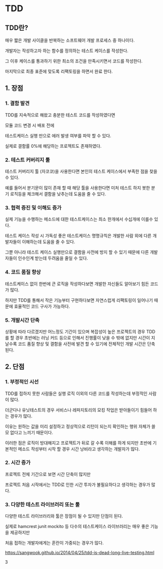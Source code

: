 # TDD

## TDD란?

매우 짧은 개발 사이클을 반복하는 소프트웨어 개발 프로세스 중 하나이다.

개발자는 작성하고자 하는 함수를 정의하는 테스트 케이스를 작성한다.

그 이후 케이스를 통과하기 위한 최소의 조건을 만족시키면서 코드를 작성한다.

마지막으로 최종 표준에 맞도록 리팩토링을 하면서 완료 한다.

## 1. 장점


### 1. 결함 발견

TDD를 지속적으로 해왔고 충분한 테스트 코드를 작성하였다면

모듈 코드 변경 시 배포 전에

테스트케이스 실행 만으로 에러 발생 여부를 파악 할 수 있다.

실제로 결함률 0%에 해당하는 프로젝트도 존재하였다.

### 2. 테스트 커버리지 툴

테스트 커버리지 툴 (자코코)을 사용한다면 본인의 테스트 케이스에서 부족한 점을 찾을 수 있다.

예를 들어서 분기문이 많이 존재 할 때 해당 툴을 사용한다면 미처 테스트 하지 봇한 분기 로직등을 체크해서 결함을 낮추는데 도움을 줄 수 있다.

### 3. 협력 증진 및 이해도 증가

실제 기능을 수행하는 메소드에 대한 테스트케이스는 최소 한개에서 수십개에 이를수 있다.

테스트 케이스 작성 시 가독성 좋은 테스트케이스 명명규칙은 개발한 사람 외에 다른 개발자들이 이해하는데 도움을 줄 수 있다.

그뿐 아니라 테스트 케이스 실행만으로 결함을 사전에 방지 할 수 있기 때문에 다른 개발자들이 인수인계 받는데 두려움을 줄일 수 있다.

### 4. 코드 품질 향상

테스트케이스 없이 한번에 큰 로직을 작성하다보면 개발한 자신들도 알아보기 힘든 코드가 많다.

하지만 TDD를 통해서 작은 기능부터 구현하다보면 자연스럽게 리팩토링이 일어나기 때문에 효율적인 코드 구사가 가능하다.

### 5. 개발시간 단축

상황에 따라 다르겠지만 어느정도 기간이 있으며 복잡성이 높은 프로젝트의 경우 TDD를 할 경우 초반에는 러닝 커드 등으로 인해서 진행률이 낮을 수 밖에 없지만 시간이 지날수록 코드 품질 향상 및 결함을 사전에 발견 할 수 있기에 전체적인 개발 시간은 단축 된다.

## 2. 단점

### 1. 부정적인 시선

TDD를 접하지 못한 사람들은 실행 로직 이외의 다른 코드를 작성하는데 부정적인 사람이 많다.

더군다나 유닛테스트의 경우 서비스나 레파지토리의 모킹 작업은 받아들이기 힘들어 하는 경우가 많다.

이유는 원하는 값을 미리 설정하고 정상적으로 리턴이 되는지 확인하는 행위 자체가 쓸모 없다고 느끼기 때문이다.

이러한 점은 로직이 방대해지고 프로젝트가 뒤로 갈 수록 이해를 하게 되지만 초반에 기본적인 메소드 작성부터 시작 할 경우 시간 낭비라고 생각하는 개발자가 많다.

### 2. 시간 증가

프로젝트 전체 기간으로 보면 시간 단축이 많지만

프로젝트 처음 시작에서는 TDD로 인한 시간 투자가 불필요하다고 생각하는 경우가 많다.

### 3. 다양한 테스트 라이브러리 또는 툴

다양한 테스트 라이브러리와 툴은 장점이 될 수 있지만 단점이 된다.

실제로 hamcrest junit mockito 등 다수의 테스트케이스 라이브러리는 매우 좋은 기능을 제공하지만

처음 접하는 개발자에게는 혼란이 가중되는 경우가 많다.



https://sangwook.github.io/2014/04/25/tdd-is-dead-long-live-testing.html

3
